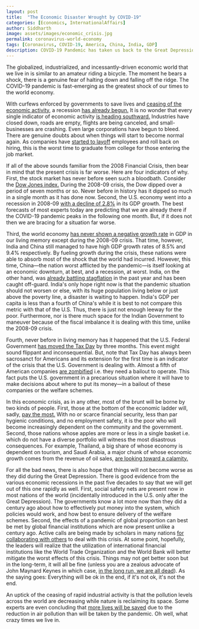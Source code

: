 ```yaml
---
layout: post
title:  "The Economic Disaster Wrought by COVID-19"
categories: [Economics, InternationalAffairs]
author: Siddharth
image: assets/images/economic_crisis.jpg
permalink: coronavirus-world-economy
tags: [Coronavirus, COVID-19, America, China, India, GDP]
description: COVID-19 Pandemic has taken us back to the Great Depression.
---
```

The globalized, industrialized, and incessantly-driven economic world that we live in is similar to an amateur riding a bicycle. The moment he bears a shock, there is a genuine fear of halting down and falling off the ridge. The COVID-19 pandemic is fast-emerging as the greatest shock of our times to the world economy.

With curfews enforced by governments to save lives and <a href="https://www.nytimes.com/2020/03/16/business/economy/coronavirus-us-economy-shutdown.html">ceasing of the economic activity</a>, a recession <a href="https://www.vox.com/policy-and-politics/2020/3/21/21188541/coronavirus-news-recession-economy-unemployment-stock-market-jobs-gdp">has already begun.</a> It is no wonder that every single indicator of economic activity <a href="https://www.ft.com/content/d184fa0a-6904-11ea-800d-da70cff6e4d3">is heading southward.</a> Industries have closed down, roads are empty, flights are being canceled, and small-businesses are crashing. Even large corporations have begun to bleed. There are genuine doubts about when things will start to become normal again. As companies have <a href="https://www.businessinsider.com/coronavirus-layoffs-furloughs-hospitality-service-travel-unemployment-2020">started to layoff</a> employees and roll back on hiring, this is the worst time to graduate from college for those entering the job market.

If all of the above sounds familiar from the 2008 Financial Crisis, then bear in mind that the present crisis is far worse. Here are four indicators of why. First, the stock market has never before seen such a bloodbath. Consider the <a href="https://www.macrotrends.net/1319/dow-jones-100-year-historical-chart">Dow Jones index.</a> During the 2008-09 crisis, the Dow dipped over a period of seven months or so. Never before in history has it dipped so much in a single month as it has done now. Second, the U.S. economy went into a recession in 2008-09 <a href="https://www.google.com/publicdata/explore?ds=d5bncppjof8f9_&amp;met_y=ny_gdp_mktp_kd_zg&amp;idim=country:USA:IND:GBR&amp;hl=en&amp;dl=en">with a decline of 2.8%</a> in its GDP growth. The best forecasts of most experts today are predicting that we are already there if the COVID-19 pandemic peaks in the following one month. But, if it does not then we are bracing for a situation far worse.

Third, the world economy <a href="https://www.worldometers.info/gdp/">has never shown a negative growth rate</a> in GDP in our living memory except during the 2008-09 crisis. That time, however, India and China still managed to have high GDP growth rates of 8.5% and 9.4% respectively. By fueling growth during the crisis, these nations were able to absorb most of the shock that the world had incurred. However, this time, China&mdash;the nation worst afflicted by the pandemic&mdash;is itself looking at an economic downturn, at best, and a recession, at worst. India, on the other hand, was <a href="https://www.economist.com/finance-and-economics/2020/01/23/indias-economy-risks-swapping-stagnation-for-stagflation">already battling stagflation</a> in the past year and has been caught off-guard. India's only hope right now is that the pandemic situation should not worsen or else, with its huge population living below or just above the poverty line, a disaster is waiting to happen. India's GDP per capita is less than a fourth of China's while it is best to not compare this metric with that of the U.S. Thus, there is just not enough leeway for the poor. Furthermore, nor is there much space for the Indian Government to maneuver because of the fiscal imbalance it is dealing with this time, unlike the 2008-09 crisis.

Fourth, never before in living memory has it happened that the U.S. Federal Government <a href="https://www.usatoday.com/story/money/2020/03/20/taxes-2020-irs-delay-april-15-tax-filing-deadline-july-15/2883840001/">has moved the Tax Day</a> by three months. This event might sound flippant and inconsequential. But, note that Tax Day has always been sacrosanct for Americans and its extension for the first time is an indicator of the crisis that the U.S. Government is dealing with. Almost a fifth of American companies <a href="https://www.businessinsider.com/zombie-firms-statistics-on-low-interest-rates-and-leveraged-loans-2018-10">are zombified</a> i.e. they need a bailout to operate. This fact puts the U.S. government in a precarious situation where it will have to make decisions about where to put its money&mdash;in a bailout of these companies or the welfare schemes.

In this economic crisis, as in any other, most of the brunt will be borne by two kinds of people. First, those at the bottom of the economic ladder will, sadly, <a href="https://www.weforum.org/agenda/2020/03/coronavirus-least-developed-countries-response/">pay the most.</a> With no or scarce financial security, less than par hygienic conditions, and no employment safety, it is the poor who will become increasingly dependent on the community and the government. Second, those nations whose apples are more or less in a single basket i.e. which do not have a diverse portfolio will witness the most disastrous consequences. For example, Thailand, a big share of whose economy is dependent on tourism, and Saudi Arabia, a major chunk of whose economic growth comes from the revenue of oil sales, <a href="https://www.bangkokpost.com/business/1859449/economic-growth-slips-to-5-year-low-virus-to-hit-tourism">are looking toward a calamity.</a>

For all the bad news, there is also hope that things will not become worse as they did during the Great Depression. There is good evidence from the various economic recessions in the past five decades to say that we will get out of this one rapidly as well. First, social safety nets are present now in most nations of the world (incidentally introduced in the U.S. only after the Great Depression). The governments know a lot more now than they did a century ago about how to effectively put money into the system, which policies would work, and how best to ensure delivery of the welfare schemes. Second, the effects of a pandemic of global proportion can best be met by global financial institutions which are now present unlike a century ago. Active calls are being made by scholars in many nations <a href="https://www.cnbc.com/2020/03/21/op-ed-the-us-should-rally-g7-nato-and-other-global-allies-together-in-fight-against-coronavirus.html">for collaborating with others</a> to deal with this crisis. At some point, hopefully, the leaders will realize that the utilization of international financial institutions like the World Trade Organization and the World Bank will better mitigate the worst effects of this crisis. Things may not get better soon but in the long-term, it will all be fine (unless you are a zealous advocate of John Maynard Keynes in which case, <a href="http://www.finfacts.ie/Irish_finance_news/articleDetail.php?In-the-long-run-we-are-all-dead---John-Maynard-Keynes-159">in the long run, we are all dead</a>). As the saying goes: Everything will be ok in the end, if it's not ok, it's not the end.

An uptick of the ceasing of rapid industrial activity is that the pollution levels across the world are decreasing while nature is reclaiming its space. Some experts are even concluding that <a href="https://www.usatoday.com/story/news/nation/2020/03/17/coronavirus-could-be-saving-lives-pollution-carbon-emissions/5066718002/">more lives will be saved</a> due to the reduction in air pollution than will be taken by the pandemic. Oh well, what crazy times we live in.